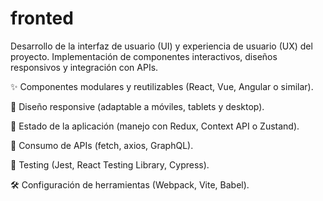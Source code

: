 # fronted

Desarrollo de la interfaz de usuario (UI) y experiencia de usuario (UX) del proyecto. Implementación de componentes interactivos, diseños responsivos y integración con APIs.

✨ Componentes modulares y reutilizables (React, Vue, Angular o similar).

📱 Diseño responsive (adaptable a móviles, tablets y desktop).

🎯 Estado de la aplicación (manejo con Redux, Context API o Zustand).

🔌 Consumo de APIs (fetch, axios, GraphQL).

🧪 Testing (Jest, React Testing Library, Cypress).

🛠 Configuración de herramientas (Webpack, Vite, Babel).
